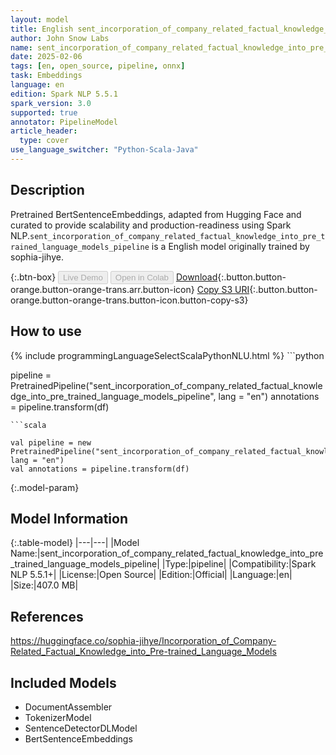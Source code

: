 ```yaml
---
layout: model
title: English sent_incorporation_of_company_related_factual_knowledge_into_pre_trained_language_models_pipeline pipeline BertSentenceEmbeddings from sophia-jihye
author: John Snow Labs
name: sent_incorporation_of_company_related_factual_knowledge_into_pre_trained_language_models_pipeline
date: 2025-02-06
tags: [en, open_source, pipeline, onnx]
task: Embeddings
language: en
edition: Spark NLP 5.5.1
spark_version: 3.0
supported: true
annotator: PipelineModel
article_header:
  type: cover
use_language_switcher: "Python-Scala-Java"
---
```


## Description

Pretrained BertSentenceEmbeddings, adapted from Hugging Face and curated to provide scalability and production-readiness using Spark NLP.`sent_incorporation_of_company_related_factual_knowledge_into_pre_trained_language_models_pipeline` is a English model originally trained by sophia-jihye.

{:.btn-box}
<button class="button button-orange" disabled>Live Demo</button>
<button class="button button-orange" disabled>Open in Colab</button>
[Download](https://s3.amazonaws.com/auxdata.johnsnowlabs.com/public/models/sent_incorporation_of_company_related_factual_knowledge_into_pre_trained_language_models_pipeline_en_5.5.1_3.0_1738840842913.zip){:.button.button-orange.button-orange-trans.arr.button-icon}
[Copy S3 URI](s3://auxdata.johnsnowlabs.com/public/models/sent_incorporation_of_company_related_factual_knowledge_into_pre_trained_language_models_pipeline_en_5.5.1_3.0_1738840842913.zip){:.button.button-orange.button-orange-trans.button-icon.button-copy-s3}

## How to use



<div class="tabs-box" markdown="1">
{% include programmingLanguageSelectScalaPythonNLU.html %}
```python

pipeline = PretrainedPipeline("sent_incorporation_of_company_related_factual_knowledge_into_pre_trained_language_models_pipeline", lang = "en")
annotations =  pipeline.transform(df)   

```
```scala

val pipeline = new PretrainedPipeline("sent_incorporation_of_company_related_factual_knowledge_into_pre_trained_language_models_pipeline", lang = "en")
val annotations = pipeline.transform(df)

```
</div>

{:.model-param}
## Model Information

{:.table-model}
|---|---|
|Model Name:|sent_incorporation_of_company_related_factual_knowledge_into_pre_trained_language_models_pipeline|
|Type:|pipeline|
|Compatibility:|Spark NLP 5.5.1+|
|License:|Open Source|
|Edition:|Official|
|Language:|en|
|Size:|407.0 MB|

## References

https://huggingface.co/sophia-jihye/Incorporation_of_Company-Related_Factual_Knowledge_into_Pre-trained_Language_Models

## Included Models

- DocumentAssembler
- TokenizerModel
- SentenceDetectorDLModel
- BertSentenceEmbeddings